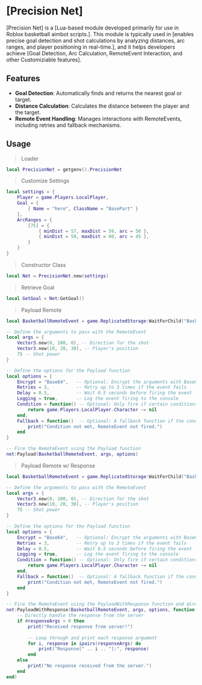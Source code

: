 # [Precision Net]

[Precision Net] is a [Lua-based module developed primarily for use in Roblox basketball aimbot scripts.]. This module is typically used in [enables precise goal detection and shot calculations by analyzing distances, arc ranges, and player positioning in real-time.], and it helps developers achieve [Goal Detection, Arc Calculation, RemoteEvent Interaction, and other Customiziable features].

## Features
- **Goal Detection**: Automatically finds and returns the nearest goal or target.
- **Distance Calculation**: Calculates the distance between the player and the target.
- **Remote Event Handling**: Manages interactions with RemoteEvents, including retries and fallback mechanisms.

## Usage
> Loader
```lua
local PrecisionNet = getgenv().PrecisionNet
```

> Customize Settings
```lua
local settings = {
    Player = game.Players.LocalPlayer,
    Goal = {
        { Name = "here", ClassName = "BasePart" }
    },
    ArcRanges = {
        [75] = {
            { minDist = 57, maxDist = 59, arc = 50 },
            { minDist = 59, maxDist = 60, arc = 45 },
        }
    }
}
```
> Constructor Class
```lua
local Net = PrecisionNet.new(settings)
```

> Retrieve Goal
```lua
local GetGoal = Net:GetGoal()
```

> Payload Remote
```lua
local BasketballRemoteEvent = game.ReplicatedStorage:WaitForChild("BasketballRemoteEvent")

-- Define the arguments to pass with the RemoteEvent
local args = {
    Vector3.new(0, 100, 0), -- Direction for the shot
    Vector3.new(10, 20, 30), -- Player's position
    75 -- Shot power
}

-- Define the options for the Payload function
local options = {
    Encrypt = "Base64",   -- Optional: Encrypt the arguments with Base64 encoding
    Retries = 3,          -- Retry up to 3 times if the event fails
    Delay = 0.5,          -- Wait 0.5 seconds before firing the event
    Logging = true,       -- Log the event firing to the console
    Condition = function() -- Optional: Only fire if certain conditions are met
        return game.Players.LocalPlayer.Character ~= nil
    end,
    Fallback = function()  -- Optional: A fallback function if the condition is not met
        print("Condition not met, RemoteEvent not fired.")
    end
}

-- Fire the RemoteEvent using the Payload function
net:Payload(BasketballRemoteEvent, args, options)
```
> Payload Remote w/ Response
```lua
local BasketballRemoteEvent = game.ReplicatedStorage:WaitForChild("BasketballRemoteEvent")

-- Define the arguments to pass with the RemoteEvent
local args = {
    Vector3.new(0, 100, 0), -- Direction for the shot
    Vector3.new(10, 20, 30), -- Player's position
    75 -- Shot power
}

-- Define the options for the Payload function
local options = {
    Encrypt = "Base64",   -- Optional: Encrypt the arguments with Base64 encoding
    Retries = 3,          -- Retry up to 3 times if the event fails
    Delay = 0.5,          -- Wait 0.5 seconds before firing the event
    Logging = true,       -- Log the event firing to the console
    Condition = function() -- Optional: Only fire if certain conditions are met
        return game.Players.LocalPlayer.Character ~= nil
    end,
    Fallback = function()  -- Optional: A fallback function if the condition is not met
        print("Condition not met, RemoteEvent not fired.")
    end
}

-- Fire the RemoteEvent using the PayloadWithResponse function and directly handle the response
net:PayloadWithResponse(BasketballRemoteEvent, args, options, function(responseArgs)
    -- Directly handle the response from the server
    if #responseArgs > 0 then
        print("Received response from server!")
        
        -- Loop through and print each response argument
        for i, response in ipairs(responseArgs) do
            print("Response[" .. i .. "]:", response)
        end
    else
        print("No response received from the server.")
    end
end)
```
